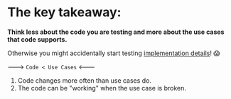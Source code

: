 # The key takeaway:

**Think less about the code you are testing and more about the use cases that
code supports.**

Otherwise you might accidentally start testing
[implementation details](https://kentcdodds.com/blog/testing-implementation-details)!
😱

---> `Code < Use Cases` <---

1. Code changes more often than use cases do.
2. The code can be "working" when the use case is broken.
